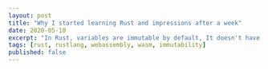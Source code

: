 ```yaml
---
layout: post
title: "Why I started learning Rust and impressions after a week"
date: 2020-05-10
excerpt: "In Rust, variables are immutable by default, It doesn't have garbage collection and has first-class support for WebAssembly."
tags: [rust, rustlang, webassembly, wasm, immutability]
published: false
---
```

